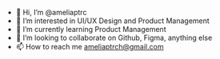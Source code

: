 - 👋 Hi, I’m @ameliaptrc
- 👀 I’m interested in UI/UX Design and Product Management
- 🌱 I’m currently learning Product Management 
- 💞️ I’m looking to collaborate on Github, Figma, anything else
- 📫 How to reach me ameliaptrch@gmail.com

<!---
ameliaptrc/ameliaptrc is a ✨ special ✨ repository because its `README.md` (this file) appears on your GitHub profile.
You can click the Preview link to take a look at your changes.
--->
